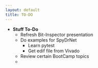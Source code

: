 ```yaml
---
layout: default
title: TO-DO
---
```


* **Stuff To-Do**
  * Refresh Bit-Inspector presentation
  * Do examples for SpyDrNet
    * Learn pytest
    * Get edif file from Vivado
  * Review certain BootCamp topics
  * 
<!-- 
Log Template

### Week N: , 2021

* **Monday**:
  *
* **Tuesday**: 
  *
* **Wednesday**: 
  *
* **Thursday**: 
  *
* **Friday**:
 -->
